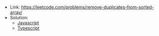 - Link: https://leetcode.com/problems/remove-duplicates-from-sorted-array/
- Solution:
  - [Javascript](index.js)
  - [Typescript](index.ts)